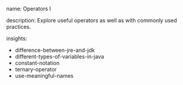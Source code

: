 name: Operators I

description: Explore useful operators as well as with commonly used practices. 

insights:
  - difference-between-jre-and-jdk
  - different-types-of-variables-in-java
  - constant-notation
  - ternary-operator
  - use-meaningful-names
 
